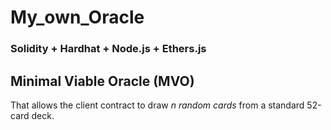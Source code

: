 # My_own_Oracle

### Solidity + Hardhat + Node.js + Ethers.js

## Minimal Viable Oracle (MVO)

That allows the client contract to draw *n random cards* from a standard 52-card deck.

